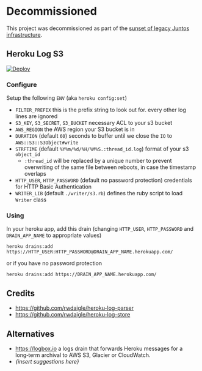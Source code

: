 # Decommissioned

This project was decommissioned as part of the [sunset of legacy Juntos infrastructure](https://docs.google.com/document/d/1UKRXnEz2AiiiCwtjAX04C7-hRxmne_GvBfB8bcWaHJ0/edit).

## Heroku Log S3

[![Deploy](https://www.herokucdn.com/deploy/button.svg)](https://heroku.com/deploy)

### Configure

Setup the following `ENV` (aka `heroku config:set`)

- `FILTER_PREFIX` this is the prefix string to look out for. every other log lines are ignored
- `S3_KEY`, `S3_SECRET`, `S3_BUCKET` necessary ACL to your s3 bucket
- `AWS_REGION` the AWS region your S3 bucket is in
- `DURATION` (default `60`) seconds to buffer until we close the `IO` to `AWS::S3::S3Object#write`
- `STRFTIME` (default `%Y%m/%d/%H/%M%S.:thread_id.log`) format of your s3 `object_id`
  - `:thread_id` will be replaced by a unique number to prevent overwriting of the same file between reboots, in case the timestamp overlaps
- `HTTP_USER`, `HTTP_PASSWORD` (default no password protection) credentials for HTTP Basic Authentication
- `WRITER_LIB` (default `./writer/s3.rb`) defines the ruby script to load `Writer` class

### Using

In your heroku app, add this drain (changing `HTTP_USER`, `HTTP_PASSWORD` and `DRAIN_APP_NAME` to appropriate values)

```
heroku drains:add https://HTTP_USER:HTTP_PASSWORD@DRAIN_APP_NAME.herokuapp.com/
```

or if you have no password protection

```
heroku drains:add https://DRAIN_APP_NAME.herokuapp.com/
```

## Credits

- https://github.com/rwdaigle/heroku-log-parser
- https://github.com/rwdaigle/heroku-log-store

## Alternatives

- https://logbox.io a logs drain that forwards Heroku messages for a long‑term archival to AWS S3, Glacier or CloudWatch.
- _{insert suggestions here}_
